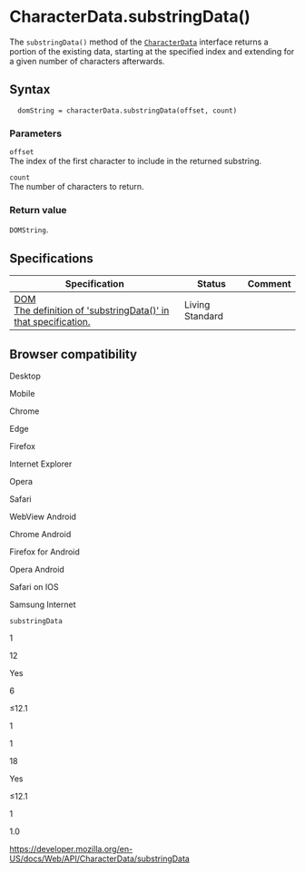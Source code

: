 # CharacterData.substringData()

The `substringData()` method of the [`CharacterData`](../characterdata) interface returns a portion of the existing data, starting at the specified index and extending for a given number of characters afterwards.

## Syntax

      domString = characterData.substringData(offset, count)

### Parameters

`offset`  
The index of the first character to include in the returned substring.

`count`  
The number of characters to return.

### Return value

<span class="page-not-created">`DOMString`</span>.

## Specifications

<table><thead><tr class="header"><th>Specification</th><th>Status</th><th>Comment</th></tr></thead><tbody><tr class="odd"><td><a href="https://dom.spec.whatwg.org/#dom-characterdata-substringdata">DOM<br />
<span class="small">The definition of 'substringData()' in that specification.</span></a></td><td><span class="spec-living">Living Standard</span></td><td></td></tr></tbody></table>

## Browser compatibility

Desktop

Mobile

Chrome

Edge

Firefox

Internet Explorer

Opera

Safari

WebView Android

Chrome Android

Firefox for Android

Opera Android

Safari on IOS

Samsung Internet

`substringData`

1

12

Yes

6

≤12.1

1

1

18

Yes

≤12.1

1

1.0

<a href="https://developer.mozilla.org/en-US/docs/Web/API/CharacterData/substringData" class="_attribution-link">https://developer.mozilla.org/en-US/docs/Web/API/CharacterData/substringData</a>
